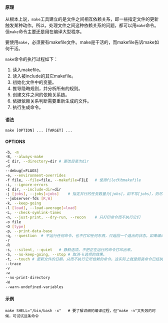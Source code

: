 #### 原理

从根本上说，`make`工具建立的是文件之间相互依赖关系，即一些指定文件的更新触发某种动作。所以，处理文件之间这种依赖关系的问题，都可以用`make`命令。但`make`命令主要还是用在编译大型程序。

要使用`make`，必须要有makefile文件。make是干活的，而makefile告诉make如何干活。

`make`命令的执行过程如下：

1. 读入makefile。
2. 读入被include的其它makefile。
3. 初始化文件中的变量。
4. 推导隐晦规则，并分析所有的规则。
5. 创建文件之间的依赖关系链。
6. 依据依赖关系判断需要重新生成的文件。
7. 执行生成命令。

#### 语法

`make [OPTION] ... [TARGET] ...`

#### OPTIONS

```bash
-b, -m
-B, --always-make
-C dir, --directory=dir	# 更改目录为dir
-d
--debug[=FLAGS]
-e, --environment-overrides
-f file, --file=file, --makefile=FILE	# 使用file作为makefile
-i, --ignore-errors
-I dir, --include-dir=dir
-j [jobs], --jobs[=jobs]	# 指定并行的任务数量为[jobs]。如不写[jobs]，则尽最大可能并行。
--jobserver-fds [R,W]
-k, --keep-going
-l [load], --load-average[=load]
-L, --check-symlink-times
-n, --just-print, --dry-run, --recon	# 只打印命令而不执行它们
-o file
-O [type]
-p, --print-data-base
-q, --question	# 不运行任何命令，也不打印任何东西，只返回一个退出的状态。如果编译目标已经更新则返回0，否则返回其它数字。
-r
-R
-s, --silent, --quiet	# 静默选项。不把正在运行的命令打印出来。
-S,	--no-keep-going, --stop	# 取消-k选项的效果。
-t, --touch	# 更新文件的日期，从而不执行它所依赖的命令。这实际上就是假装命令已经执行过了，以便make将来调用的时候欺骗它。
--trace
-v
-w
--no-print-directory
-W
--warn-undefined-variables
```

#### 示例

```shell
make SHELL="/bin/bash -x"	# 要了解详细的编译过程，但"make -n"又失效的时候，可试试这条命令
```

